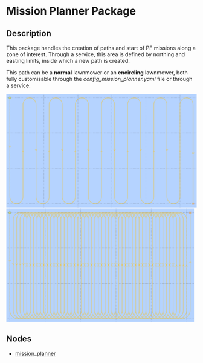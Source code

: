 # Mission Planner Package

## Description

This package handles the creation of paths and start of PF missions along a zone of interest. Through a service, this area is defined by northing and easting limits, inside which a new path is created.

This path can be a **normal** lawnmower or an **encircling** lawnmower, both fully customisable through the *config_mission_planner.yaml* file or through a service.

<img src="img/lawnmower_normal.png" alt="Example of normal lawnmower" height="300" width="auto">
<img src="img/lawnmower_encircling.png" alt="Example of encircling lawnmower" height="300" width="auto">

## Nodes
* [mission_planner](mission_planner.md)